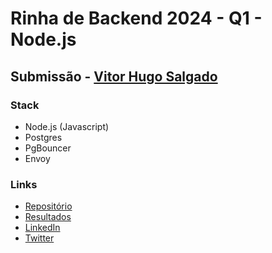 # Rinha de Backend 2024 - Q1 - Node.js
## Submissão - [Vitor Hugo Salgado](https://github.com/vitorsalgado)

### Stack

- Node.js (Javascript)
- Postgres
- PgBouncer
- Envoy

### Links

- [Repositório](https://github.com/vitorsalgado/rinha-2024-q1-nodejs)
- [Resultados](https://vitorsalgado.github.io/rinha-2024-q1-nodejs/)
- [LinkedIn](https://www.linkedin.com/in/vitorsalgado/)
- [Twitter](https://twitter.com/vtrsalgado)
